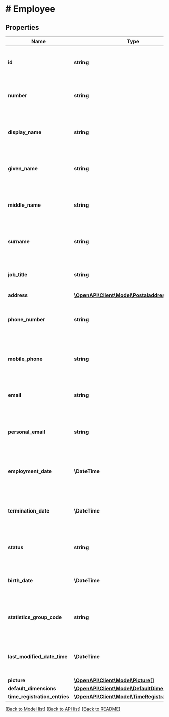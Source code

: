 # # Employee

## Properties

Name | Type | Description | Notes
------------ | ------------- | ------------- | -------------
**id** | **string** | (v1.0) The id property for the Dynamics 365 Business Central employee entity | [optional]
**number** | **string** | (v1.0) The number property for the Dynamics 365 Business Central employee entity | [optional]
**display_name** | **string** | (v1.0) The displayName property for the Dynamics 365 Business Central employee entity | [optional]
**given_name** | **string** | (v1.0) The givenName property for the Dynamics 365 Business Central employee entity | [optional]
**middle_name** | **string** | (v1.0) The middleName property for the Dynamics 365 Business Central employee entity | [optional]
**surname** | **string** | (v1.0) The surname property for the Dynamics 365 Business Central employee entity | [optional]
**job_title** | **string** | (v1.0) The jobTitle property for the Dynamics 365 Business Central employee entity | [optional]
**address** | [**\OpenAPI\Client\Model\Postaladdresstype**](Postaladdresstype.md) |  | [optional]
**phone_number** | **string** | (v1.0) The phoneNumber property for the Dynamics 365 Business Central employee entity | [optional]
**mobile_phone** | **string** | (v1.0) The mobilePhone property for the Dynamics 365 Business Central employee entity | [optional]
**email** | **string** | (v1.0) The email property for the Dynamics 365 Business Central employee entity | [optional]
**personal_email** | **string** | (v1.0) The personalEmail property for the Dynamics 365 Business Central employee entity | [optional]
**employment_date** | **\DateTime** | (v1.0) The employmentDate property for the Dynamics 365 Business Central employee entity | [optional]
**termination_date** | **\DateTime** | (v1.0) The terminationDate property for the Dynamics 365 Business Central employee entity | [optional]
**status** | **string** | (v1.0) The status property for the Dynamics 365 Business Central employee entity | [optional]
**birth_date** | **\DateTime** | (v1.0) The birthDate property for the Dynamics 365 Business Central employee entity | [optional]
**statistics_group_code** | **string** | (v1.0) The statisticsGroupCode property for the Dynamics 365 Business Central employee entity | [optional]
**last_modified_date_time** | **\DateTime** | (v1.0) The lastModifiedDateTime property for the Dynamics 365 Business Central employee entity | [optional]
**picture** | [**\OpenAPI\Client\Model\Picture[]**](Picture.md) |  | [optional]
**default_dimensions** | [**\OpenAPI\Client\Model\DefaultDimensions[]**](DefaultDimensions.md) |  | [optional]
**time_registration_entries** | [**\OpenAPI\Client\Model\TimeRegistrationEntry[]**](TimeRegistrationEntry.md) |  | [optional]

[[Back to Model list]](../../README.md#models) [[Back to API list]](../../README.md#endpoints) [[Back to README]](../../README.md)
